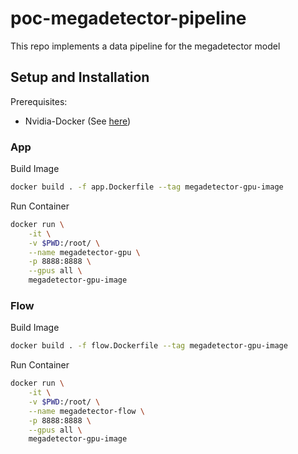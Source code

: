 # poc-megadetector-pipeline
This repo implements a data pipeline for the megadetector model

## Setup and Installation
Prerequisites:
- Nvidia-Docker (See [here](https://docs.nvidia.com/datacenter/cloud-native/container-toolkit/install-guide.html))

### App


Build Image
```bash
docker build . -f app.Dockerfile --tag megadetector-gpu-image
```
Run Container
```bash
docker run \
    -it \
    -v $PWD:/root/ \
    --name megadetector-gpu \
    -p 8888:8888 \
    --gpus all \
    megadetector-gpu-image
```
### Flow

Build Image
```bash
docker build . -f flow.Dockerfile --tag megadetector-gpu-image
```
Run Container
```bash
docker run \
    -it \
    -v $PWD:/root/ \
    --name megadetector-flow \
    -p 8888:8888 \
    --gpus all \
    megadetector-gpu-image
```